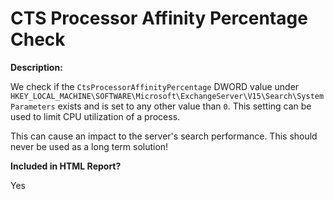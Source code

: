# CTS Processor Affinity Percentage Check

**Description:**

We check if the `CtsProcessorAffinityPercentage` DWORD value under `HKEY_LOCAL_MACHINE\SOFTWARE\Microsoft\ExchangeServer\V15\Search\SystemParameters` exists and is set to any other value than `0`. This setting can be used to limit CPU utilization of a process.

This can cause an impact to the server's search performance. This should never be used as a long term solution!

**Included in HTML Report?**

Yes

